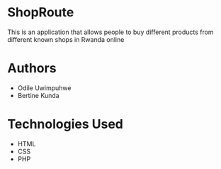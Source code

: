 # ShopRoute
This is an application that allows people to buy different products from different known shops in Rwanda online
# Authors
* Odile Uwimpuhwe
* Bertine Kunda

# Technologies Used
* HTML
* CSS
* PHP
